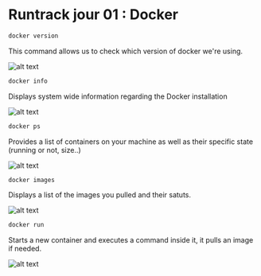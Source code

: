 # Runtrack jour 01 : Docker

```sh
docker version
```
This command allows us to check which version of docker we're using.

![alt text](<images_docker/Capture d'écran 2025-02-11 100408.png>)

```sh
docker info
```
Displays system wide information regarding the Docker installation 

![alt text](<images_docker/Capture d'écran 2025-02-11 100850.png>)

```sh
docker ps
```
Provides a list of containers on your machine as well as their specific state (running or not, size..)

![alt text](<images_docker/Capture d'écran 2025-02-11 101642.png>)

```sh
docker images
```
Displays a list of the images you pulled and their satuts.

![alt text](<images_docker/Capture d'écran 2025-02-11 102225.png>)

```sh
docker run
```

Starts a new container and executes a command inside it, it pulls an image if needed. 

![alt text](<images_docker/Capture d'écran 2025-02-11 102523.png>)